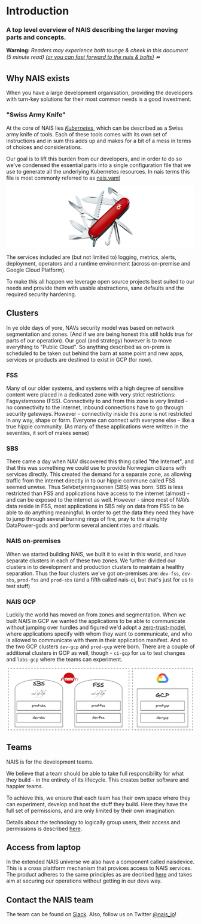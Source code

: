 
# Introduction

### A top level overview of NAIS describing the larger moving parts and concepts.
**Warning:** _Readers may experience both tounge & cheek in this document_ <br>
_(5 minute read) [(or you can fast forward to the nuts & bolts)](basics/access.md) ⏩_ 


## Why NAIS exists

When you have a large development organisation, providing the developers with turn-key solutions for their most common needs is a good investment.

### "Swiss Army Knife"
At the core of NAIS lies [*Kubernetes*](https://kubernetes.io), which can be described as a Swiss army knife of tools. Each of these tools comes with its own set of instructions and in sum this adds up and makes for a bit of a mess in terms of choices and considerations. 

Our goal is to lift this burden from our developers, and in order to do so we've condensed the essential parts into a single configuration file that we use to generate all the underlying Kubernetes resources. In nais terms this file is most commonly referred to as [nais.yaml](https://doc.nais.io/nais-application/example/)

![](assets/nais_army_knife.png)

The services included are (but not limited to) logging, metrics, alerts, deployment, operators and a runtime environment (across on-premise and Google Cloud Platform).

To make this all happen we leverage open source projects best suited to our needs and provide them with usable abstractions, sane defaults and the required security hardening.

## Clusters
In ye olde days of yore, NAVs security model was based on network segmentation and zones. (And if we are being honest this still holds true for parts of our operation). Our goal (and strategy) however is to move everything to "Public Cloud". So anything described as on-prem is scheduled to be taken out behind the barn at some point and new apps, services or products are destined to exist in GCP (for now). 

### FSS

Many of our older systems, and systems with a high degree of sensitive content were placed in a dedicated zone with very strict restrictions: Fagsystemsone (FSS).
Connectivity to and from this zone is very limited - no connectivity to the internet, inbound connections have to go through security gateways. However - connectivity inside this zone is not restricted in any way, shape or form. Everyone can connect with everyone else - like a true hippie community. (As many of these applications were written in the seventies, it sort of makes sense)

### SBS

There came a day when NAV discovered this thing called "the Internet", and that this was something we could use to provide Norwegian citizens with services directly.
This created the demand for a separate zone, as allowing traffic from the internet directly in to our hippie commune called FSS seemed unwise.
Thus Selvbetjeningssonen (SBS) was born.
SBS is less restricted than FSS and applications have access to the internet (almost) - and can be exposed to the internet as well.
However - since most of NAVs data reside in FSS, most applications in SBS rely on data from FSS to be able to do anything meaningful.
In order to get the data they need they have to jump through several burning rings of fire, pray to the almighty DataPower-gods and perform several ancient rites and rituals.

### NAIS on-premises

When we started building NAIS, we built it to exist in this world, and have separate clusters in each of these two zones.
We further divided our clusters in to development and production clusters to maintain a healthy separation.
Thus the four clusters we've got on-premises are: `dev-fss`, `dev-sbs`, `prod-fss` and `prod-sbs` (and a fifth called nais-ci, but that's just for us to test stuff)

### NAIS GCP

Luckily the world has moved on from zones and segmentation.
When we built NAIS in GCP we wanted the applications to be able to communicate without jumping over hurdles and figured we'd adopt a [zero-trust-model](https://doc.nais.io/appendix/zero-trust/), where applications specify with whom they want to communicate, and who is allowed to communicate with them in their application manifest.
And so the two GCP clusters `dev-gcp` and `prod-gcp` were born.
There are a couple of additional clusters in GCP as well, though - `ci-gcp` for us to test changes and `labs-gcp` where the teams can experiment.

![clusters](assets/clusters.png)
## Teams

NAIS is for the development teams.

We believe that a team should be able to take full responsibility for what they build - in the entirety of its lifecycle. 
This creates better software and happier teams.

To achieve this, we ensure that each team has their own space where they can experiment, develop and host the stuff they build.
Here they have the full set of permissions, and are only limited by their own imagination.

Details about the technology to logically group users, their access and permissions is described [here](basics/teams).

## Access from laptop

In the extended NAIS universe we also have a component called naisdevice. This is a cross plattform mechanism that provices access to NAIS services. The product adheres to the same principles as are decribed [here](https://honest.security) and takes aim at securing our operations without getting in our devs way. 

## Contact the NAIS team
The team can be found on [Slack](https://nav-it.slack.com/messages/C5KUST8N6/).
Also, follow us on Twitter [@nais\_io](https://twitter.com/nais_io)!

